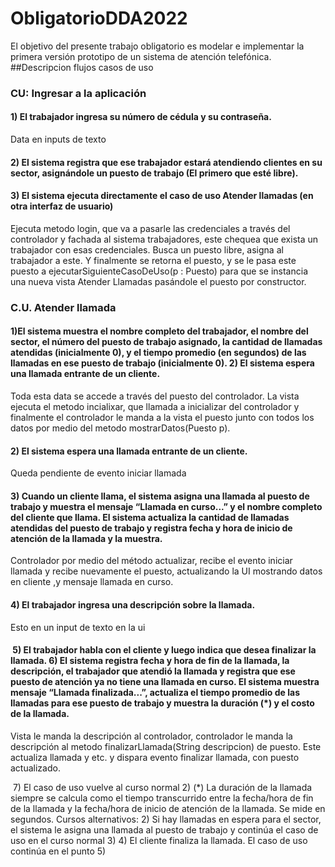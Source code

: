 # ObligatorioDDA2022
El objetivo del presente trabajo obligatorio es modelar e implementar la primera versión prototipo de un sistema de atención telefónica.
##Descripcion flujos casos de uso

### CU: Ingresar a la aplicación

####  1) El trabajador ingresa su número de cédula y su contraseña.
Data en inputs de texto 
#### 2) El sistema registra que ese trabajador estará atendiendo clientes en su sector, asignándole un puesto de trabajo (El primero que esté libre).
#### 3) El sistema ejecuta directamente el caso de uso Atender llamadas (en otra interfaz de usuario)

Ejecuta metodo login, que va a pasarle las credenciales a través del controlador y fachada al sistema trabajadores, este chequea que exista un trabajador con esas credenciales. Busca un puesto libre, asigna al trabajador a este. Y finalmente se retorna el puesto, y se le pasa este puesto a ejecutarSiguienteCasoDeUso(p : Puesto) para que se instancia una nueva vista Atender Llamadas pasándole el puesto por constructor.

### C.U. Atender llamada

#### 1)El sistema muestra el nombre completo del trabajador, el nombre del sector, el número del puesto de trabajo asignado, la cantidad de llamadas atendidas (inicialmente 0), y el tiempo promedio (en segundos) de las llamadas en ese puesto de trabajo (inicialmente 0). 2) El sistema espera una llamada entrante de un cliente.

Toda esta data se accede a través del puesto del controlador. La vista ejecuta el metodo incialixar, que llamada a inicializar del controlador y finalmente el controlador le manda a la vista el puesto junto con todos los datos por medio del metodo mostrarDatos(Puesto p).

#### 2) El sistema espera una llamada entrante de un cliente.

Queda pendiente de evento iniciar llamada

#### 3) Cuando un cliente llama, el sistema asigna una llamada al puesto de trabajo y muestra el mensaje “Llamada en curso...” y el nombre completo del cliente que llama. El sistema actualiza la cantidad de llamadas atendidas del puesto de trabajo y registra fecha y hora de inicio de atención de la llamada y la muestra.

Controlador por medio del método actualizar, recibe el evento iniciar llamada y recibe nuevamente el puesto, actualizando la UI mostrando datos en cliente ,y mensaje llamada en curso.

#### 4) El trabajador ingresa una descripción sobre la llamada.

Esto en un input de texto en la ui

####  5) El trabajador habla con el cliente y luego indica que desea finalizar la llamada. 6) El sistema registra fecha y hora de fin de la llamada, la descripción, el trabajador que atendió la llamada y registra que ese puesto de atención ya no tiene una llamada en curso. El sistema muestra mensaje “Llamada finalizada...”, actualiza el tiempo promedio de las llamadas para ese puesto de trabajo y muestra la duración (*) y el costo de la llamada.

Vista le manda la descripción al controlador, controlador le manda la descripción al metodo finalizarLlamada(String descripcion) de puesto. Este actualiza llamada y etc. y dispara evento finalizar llamada, con puesto actualizado. 

 7) El caso de uso vuelve al curso normal 2)
(*) La duración de la llamada siempre se calcula como el tiempo transcurrido entre la fecha/hora de fin de la llamada y la fecha/hora de inicio de atención de la llamada. Se mide en segundos.
Cursos alternativos:
2) Si hay llamadas en espera para el sector, el sistema le asigna una llamada al puesto de trabajo y continúa el caso de uso en el curso normal 3) 4) El cliente finaliza la llamada. El caso de uso continúa en el punto 5)

